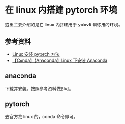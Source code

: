 # 在 linux 内搭建 pytorch 环境

这里主要介绍的是在 linux 内搭建用于 yolov5 训练用的环境。

## 参考资料

- [Linux 安装 pytorch 方法](https://blog.51cto.com/u_15622928/5762748)
- [【Conda】【Anaconda】Linux 下安装 Anaconda](https://blog.csdn.net/RadiantJeral/article/details/110288050)

## anaconda

下载并安装。按照参考资料做即可。

## pytorch

去官方找 linux 的，conda 命令即可。
